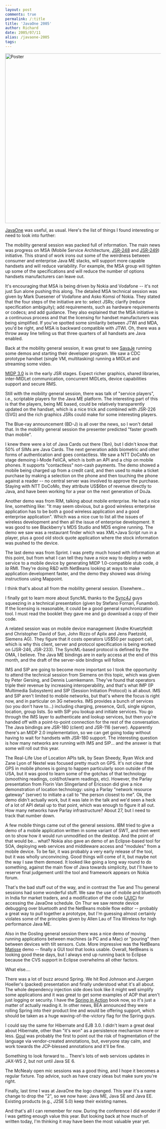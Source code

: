 ```yaml
---
layout: post
comments: true
permalink: /:title
title: 'JavaOne 2005'
author: Richard
date: 2005/07/11
alias: /javaone-2005
tags:
---
```


<a href="https://www.flickr.com/photos/d6y/16108070868" title="Poster by Richard Dallaway, on Flickr"><img src="https://farm9.staticflickr.com/8585/16108070868_8691c4b4e3_o.jpg" width="507" height="550" alt="Poster"></a>

[JavaOne][] was useful, as usual. Here's the list of things I found
interesting or need to look into further:

The mobility general session was packed full of information. The main
news was progress on MSA (Mobile Service Architecture, [JSR-248][] and
[JSR-249][]) initiative. This strand of work irons out some of the
weirdness between consumer and enterprise Java ME stacks, will support
more capable handsets and will reduce variability. For example, the MSA
group will tighten up some of the specifications and will reduce the
number of options handsets manufacturers can leave out.

It's encouraging that MSA is being driven by Nokia and Vodafone -- it's
not just Sun alone pushing this along. The detailed MSA technical
session was given by Mark Duesener of Vodafone and Asko Komsi of Nokia.
They stated that the four steps of the initiative are to: select JSRs;
clarify (reduce specification ambiguity); add requirements, such as
hardware requirements or codecs; and add guidance. They also explained
that the MSA initiative is a continuous process and that the licensing
for handset manufacturers was being simplified. If you've spotted some
similarity between JTWI and MDA, you'd be right, and MSA is backward
compatible with JTWI. Oh, there was a throw away line telling us that
three quarters of all handsets are Java enabled.

Back at the mobility general session, it was great to see [SavaJe][]
running some demos and starting their developer program. We saw a CDC
prototype handset (single VM, multitasking) running a MIDLet and
streaming some video.

[MIDP 3.0][] is in the early JSR stages. Expect richer graphics, shared
libraries, inter-MIDLet communication, concurrent MIDLets, device
capabilities support and secure RMS.

Still with the mobility general session, there was talk of "service
players", i.e., scriptable players for the Java ME platform. The
interesting part of this is that the players, being ME based, could be
relatively transparently updated on the handset, which is a nice trick
and combined with JSR-226 (SVG) and the rich graphics JSRs could make
for some interesting players.

The Blue-ray announcement (BD-J) is all over the news, so I won't detail
that. In the mobility general session the presenter predicted "faster
growth than mobile".

I knew there were a lot of Java Cards out there (1bn), but I didn't know
that 50% of SIMs are Java Cards. The next generation adds biometric and
other forms of authentication and goes contactless. We saw a NTT DoCoMo
on stage demoing i-Mode FeliCA, which is both an API and a chip on
mobile phones. It supports "contactless" non-cash payments. The demo
showed a mobile being charged up from a credit card, and then used to
make a ticket purchase by making a selection on the phone and then
touching the phone against a reader -- no central server was involved to
approve the purchase. Staying with NTT DoCoMo, they attribute US\$6bn of
revenue directly to Java, and have been working for a year on the next
generation of DoJa.

Another demo was from RIM, talking about mobile enterprise. He had a
nice line, something like: "It may seem obvious, but a good wireless
enterprise application has to be both a good wireless application and a
good enterprise application". Which was a nice cue to list all the
issues of wireless development and then all the issue of enterprise
development. It was good to see Blackberry's MDS Studio and MDS engine
running. The demo we saw was a restaurant finder which was XML+Java
Script run in a player, plus a good old stock quote application where
the stock information was pushed to the device.

The last demo was from Sprint. I was pretty much hosed with information
at this point, but from what I can tell they have a nice way to deploy a
web service to a mobile device by generating MIDP 1.0-compatible stub
code, *à la* RMI. They're doing R&D with NetBeans looking at ways to
make application development faster, and the demo they showed was
driving instructions using Mappoint.

I think that's about all from the mobility general session. Elsewhere...

I finally got to learn more about SyncML thanks to the [Sync4J][] guys
squeezing in a technical presentation (given by Stefano Fornari,
Funambol). If the licensing is reasonable, it could be a good general
synchronization tool. I must read the booklet they gave me and go
download a copy of their code.

A related session was on mobile device management (Andre Kruetzfeldt and
Christopher David of Sun, John Rizzo of Aplix and Jens Paetzold, Siemens
AG). They figure that it costs operators US\$50 per support call, which
is why this client, server and protocol specification is being worked on
(JSR-246, JSR-233). The SyncML-based protocol is defined by the OMA, I
believe. The Java ME bindings are in early access at the end of this
month, and the draft of the server-side bindings will follow.

IMS and SIP are going to become more important so I took the opportunity
to attend the technical session from Siemens on this topic, which was
given by Peter Gersing, and Dennis Luemkemann. They've found that
operators triple their revenue by increasing interoperability, and
that's what IMP (IP Multimedia Subsystem) and SIP (Session Initiation
Protocol) is all about. IMS and SIP aren't limited to mobile networks,
but that's where the focus is right now, and in particular on 3G
networks. IMS provides a bunch of services (so you don't have to...)
including charging, presence, QoS, single signon, location, group lists.
So with SIP you lookup and initiate services. You go through the IMS
layer to authenticate and lookup services, but then you're handed off
with a point-to-point connection for the rest of the conversation. The
Java bindings are JSR-180 (client) and JSR-116 (server). Apparently
there's an MIDP 2.0 implementation, so we can get going today without
having to wait for handsets with JSR-180 support. The interesting
question is how many networks are running with IMS and SIP... and the
answer is that some will roll out this year.

The Real-Life Use of Location APIs talk, by Sean Sheedy, Ryan Wick and
Zane Lyon of Nextel was focused pretty much on GPS. It's not clear that
GPS in mobile phones is going to happen particularly soon outside of the
USA, but it was good to learn some of the gotchas of that technology
(smoothing readings, cold/hot/warm readings, etc). However, the Parlay
presentation from Florin Van Slingerland of Ericsson did give a nice
demonstration of location technology: using a Parlay "network resource
gateway" (server) to initiate a call to "the person closest to me". Ok,
the demo didn't actually work, but it was late in the talk and we'd seen
a heck of a lot of API detail up to that point, which was enough to
figure it all out. How many networks have Parlay infrastructure? About
27, but I need to track that number down.

A few mobile things came out of the general sessions. IBM tried to give
a demo of a mobile application written in some variant of SWT, and then
went on to show how it would run unmodified on the desktop. And the
point of that would be... what? Nokia also gave an demo of an
Eclipse-based tool for SOA, deploying web services and middleware access
and "modules" from a mobile device. To be fair, it was probably a very
early release of the tool, but it was wholly unconvincing. Good things
will come of it, but maybe not the way I saw them demoed. It looked like
going a long way round to do something, against the main flow of Java
towards simplicity, but I'll have to reserve final judgement until the
tool and framework appears on Nokia forum.

That's the bad stuff out of the way, and in contrast the Tue and Thu
general sessions had some wonderful stuff. We saw the use of mobile and
bluetooth in India for market traders, and a modification of the code
([JUIC][]) for accessing the JavaOne schedule. On Thur we saw remote
device debugging over bluetooth and the NetBeans mobile flow editor --
probably a great way to pull together a prototype, but I'm guessing
almost certainly violates some of the principles given by Allen Lau of
Tira Wireless for high performance Java ME.

Also in the Gosling general session there was a nice demo of moving
running applications between machines (a PC and a Mac) or "pouring" then
between devices with tilt sensors. Cute. More impressive was the
NetBeans [Matisse][] demo -- finally a GUI tool that looks usable.
Overall, NetBeans is looking good these days, but I always end up
running back to Eclipse because the CVS support in Eclipse overwhelms
all other factors.

What else....

There was a lot of buzz around Spring. We hit Rod Johnson and Juergen
Hoeller's (packed) presentation and finally understood what it's all
about. The whole dependency injection side does look like it might well
simplify some applications and it was great to get some examples of AOP
that aren't just logging or security. I have the [Spring in Action][]
book now, so it's just a matter of actually reading it. In other news,
BEA announced they were rolling Spring into their product line and would
be offering support, which should be taken as a huge
waving-of-the-victory flag for the Spring guys.

I could say the same for Hibernate and EJB 3.0. I didn't learn a great
deal about Hibernate, other than "it's won" as a persistence mechanism
more or less. [Goul][] was probably the first to point out the risk of
fragmentation of the language via vendor-created annotations, but,
everyone stay calm, and work towards the JCP-blessed annotations and
it'll be fine.

Something to look forward to... There's lots of web services updates in
JAX-WS 2, but not until Java SE 6.

The McNealy open mic sessions was a good thing, and I hope it becomes a
regular fixture. Top advice, such as have crazy ideas but make sure
you're right.

Finally, last time I was at JavaOne the logo changed. This year it's a
name change to drop the "2", so we now have: Java ME, Java SE and Java
EE. Existing products (e.g., J2SE 5.0) keep their existing names.

And that's all I can remember for now. During the conference I did
wonder if I was getting enough value this year. But looking back at how
much of written today, I'm thinking it may have been the most valuable
year yet.

  [JavaOne]: http://java.sun.com/javaone/sf/see_you_next_year.jsp
  [JSR-248]: http://www.jcp.org/en/jsr/detail?id=248
  [JSR-249]: http://www.jcp.org/en/jsr/detail?id=249
  [SavaJe]: http://www.savaje.com/
  [MIDP 3.0]: http://www.jcp.org/en/jsr/detail?id=271
  [Sync4J]: http://sync4j.funambol.com
  [JUIC]: https://juic.dev.java.net/
  [Matisse]: http://www.netbeans.org/kb/articles/matisse.html
  [Spring in Action]: http://www.amazon.co.uk/exec/obidos/ASIN/1932394354/richarddallaway
  [Goul]: http://www.goulbourn.com/
